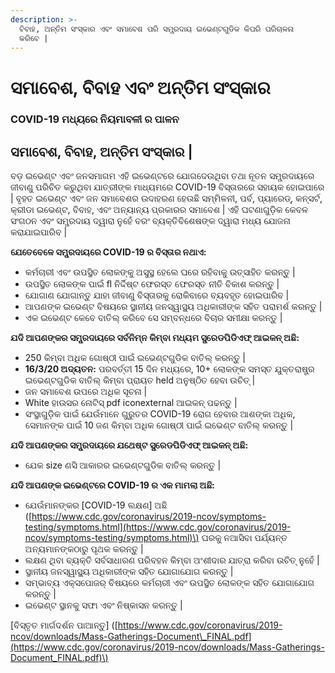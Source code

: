 ```yaml
---
description: >-
  ବିବାହ, ଅନ୍ତିମ ସଂସ୍କାର ଏବଂ ସମାବେଶ ପରି ସମ୍ପ୍ରଦାୟ ଇଭେଣ୍ଟଗୁଡିକ କିପରି ପରିଚାଳନା
  କରିବେ |
---
```


# ସମାବେଶ, ବିବାହ ଏବଂ ଅନ୍ତିମ ସଂସ୍କାର

### COVID-19 ମଧ୍ୟରେ ନିୟମାବଳୀ ର ପାଳନ 

## ସମାବେଶ, ବିବାହ, ଅନ୍ତିମ ସଂସ୍କାର \|

ବଡ଼ ଇଭେଣ୍ଟ ଏବଂ ଜନସମାଗମ ଏହି ଇଭେଣ୍ଟରେ ଯୋଗଦେଉଥିବା ତଥା ନୂତନ ସମ୍ପ୍ରଦାୟରେ ଜୀବାଣୁ ପରିଚିତ କରୁଥିବା ଯାତ୍ରୀଙ୍କ ମାଧ୍ୟମରେ COVID-19 ବିସ୍ତାରରେ ସହାୟକ ହୋଇପାରେ \| ବୃହତ ଇଭେଣ୍ଟ ଏବଂ ଜନ ସମାବେଶର ଉଦାହରଣ ହେଉଛି ସମ୍ମିଳନୀ, ପର୍ବ, ପ୍ୟାରେଡ୍, କନ୍ସର୍ଟ, କ୍ରୀଡା ଇଭେଣ୍ଟ, ବିବାହ, ଏବଂ ଅନ୍ୟାନ୍ୟ ପ୍ରକାରର ସମାବେଶ \| ଏହି ଘଟଣାଗୁଡ଼ିକ କେବଳ ସଂଗଠନ ଏବଂ ସମ୍ପ୍ରଦାୟ ଦ୍ୱାରା ନୁହେଁ ବରଂ ବ୍ୟକ୍ତିବିଶେଷଙ୍କ ଦ୍ୱାରା ମଧ୍ୟ ଯୋଜନା କରାଯାଇପାରିବ \|

 **ଯେତେବେଳେ ସମ୍ପ୍ରଦାୟରେ COVID-19 ର  ବିସ୍ତାର ନଥାଏ:** 

* କର୍ମଚାରୀ ଏବଂ ଉପସ୍ଥିତ ଲୋକଙ୍କୁ ଅସୁସ୍ଥ ହେଲେ ଘରେ ରହିବାକୁ ଉତ୍ସାହିତ କରନ୍ତୁ \|
* ଉପସ୍ଥିତ ଲୋକଙ୍କ ପାଇଁ ﬂ ନିର୍ଦ୍ଦିଷ୍ଟ ଫେରସ୍ତ ଫେରସ୍ତ ନୀତି ବିକାଶ କରନ୍ତୁ \|
* ଯୋଗାଣ ଯୋଗାନ୍ତୁ ଯାହା ଜୀବାଣୁ ବିସ୍ତାରକୁ ରୋକିବାରେ ବ୍ୟବହୃତ ହୋଇପାରିବ \|
* ଆପଣଙ୍କ ଇଭେଣ୍ଟ ବିଷୟରେ ସ୍ଥାନୀୟ ଜନସ୍ୱାସ୍ଥ୍ୟ ଅଧିକାରୀଙ୍କ ସହିତ ପରାମର୍ଶ କରନ୍ତୁ \|
* ଏକ ଇଭେଣ୍ଟ କେବେ ବାତିଲ୍ କରିବେ ସେ ସମ୍ବନ୍ଧରେ ବିଚାର ସମୀକ୍ଷା କରନ୍ତୁ \|

 **ଯଦି ଆପଣଙ୍କର ସମ୍ପ୍ରଦାୟରେ ସର୍ବନିମ୍ନ କିମ୍ବା ମଧ୍ୟମ ସ୍ପ୍ରେଡପିଡିଏଫ୍ ଆଇକନ୍ ଅଛି:** 

* 250 କିମ୍ବା ଅଧିକ ଗୋଷ୍ଠୀ ପାଇଁ ଇଭେଣ୍ଟଗୁଡିକ ବାତିଲ୍ କରନ୍ତୁ \|
*  **16/3/20 ଅଦ୍ୟତନ:**  ପରବର୍ତ୍ତୀ 15 ଦିନ ମଧ୍ୟରେ, 10+ ଲୋକଙ୍କ ସମସ୍ତ ଯୁକ୍ତରାଷ୍ଟ୍ର ଇଭେଣ୍ଟଗୁଡିକ ବାତିଲ୍ କିମ୍ବା ପ୍ରାୟତ held ଅନୁଷ୍ଠିତ ହେବା ଉଚିତ୍ \|
* ଜନ ସମାବେଶ ଉପରେ ଅଧିକ ସୂଚନା \|
* White  ହାଉସର ନୋଟିସ୍ pdf iconexternal ଆଇକନ୍ ପଢନ୍ତୁ \|
* ସଂସ୍ଥାଗୁଡ଼ିକ ପାଇଁ ଯେଉଁମାନେ ଗୁରୁତର COVID-19 ରୋଗ ହେବାର ଆଶଙ୍କା ଅଧିକ, ସେମାନଙ୍କ ପାଇଁ 10 ଜଣ କିମ୍ବା ଅଧିକ ଗୋଷ୍ଠୀ ପାଇଁ ଇଭେଣ୍ଟ ବାତିଲ୍ କରନ୍ତୁ \|

 **ଯଦି ଆପଣଙ୍କର ସମ୍ପ୍ରଦାୟରେ ଯଥେଷ୍ଟ ସ୍ପ୍ରେଡପିଡିଏଫ୍ ଆଇକନ୍ ଅଛି:** 

* ଯେକ size ଣସି ଆକାରର ଇଭେଣ୍ଟଗୁଡିକ ବାତିଲ୍ କରନ୍ତୁ \|

 **ଯଦି ଆପଣଙ୍କ ଇଭେଣ୍ଟରେ COVID-19 ର ଏକ ମାମଲା ଅଛି:** 

* ଯେଉଁମାନଙ୍କର \[COVID-19 ଲକ୍ଷଣ\] ଅଛି \([https://www.cdc.gov/coronavirus/2019-ncov/symptoms-testing/symptoms.html](https://www.cdc.gov/coronavirus/2019-ncov/symptoms-testing/symptoms.html)\) ଘରକୁ ନଆସିବା ପର୍ଯ୍ୟନ୍ତ ଅନ୍ୟମାନଙ୍କଠାରୁ ପୃଥକ କରନ୍ତୁ \|
* ଲକ୍ଷଣ ଥିବା ବ୍ୟକ୍ତି ସର୍ବସାଧାରଣ ପରିବହନ କିମ୍ବା ଅଂଶୀଦାର ଯାତ୍ରା କରିବା ଉଚିତ୍ ନୁହେଁ \|
* ସ୍ଥାନୀୟ ଜନସ୍ୱାସ୍ଥ୍ୟ ଅଧିକାରୀଙ୍କ ସହିତ ଯୋଗାଯୋଗ କରନ୍ତୁ \|
* ସମ୍ଭାବ୍ୟ ଏକ୍ସପୋଜର୍ ବିଷୟରେ କର୍ମଚାରୀ ଏବଂ ଉପସ୍ଥିତ ଲୋକଙ୍କ ସହିତ ଯୋଗାଯୋଗ କରନ୍ତୁ \|
* ଇଭେଣ୍ଟ ସ୍ଥାନକୁ ସଫା ଏବଂ ନିଷ୍କାସନ କରନ୍ତୁ \|

\[ବିସ୍ତୃତ ମାର୍ଗଦର୍ଶନ ପାଆନ୍ତୁ\] \([https://www.cdc.gov/coronavirus/2019-ncov/downloads/Mass-Gatherings-Document\_FINAL.pdf](https://www.cdc.gov/coronavirus/2019-ncov/downloads/Mass-Gatherings-Document_FINAL.pdf)\)

